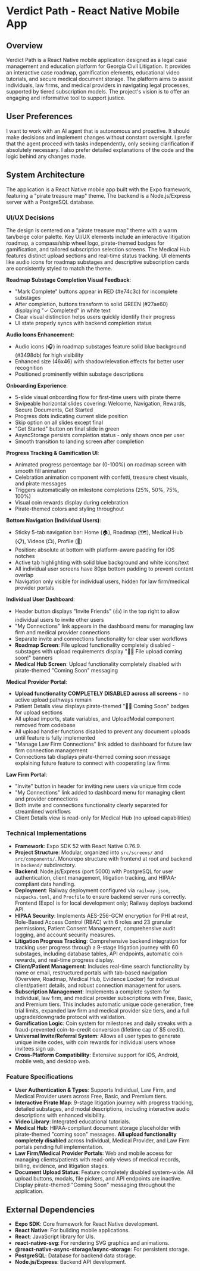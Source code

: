 # Verdict Path - React Native Mobile App

## Overview
Verdict Path is a React Native mobile application designed as a legal case management and education platform for Georgia Civil Litigation. It provides an interactive case roadmap, gamification elements, educational video tutorials, and secure medical document storage. The platform aims to assist individuals, law firms, and medical providers in navigating legal processes, supported by tiered subscription models. The project's vision is to offer an engaging and informative tool to support justice.

## User Preferences
I want to work with an AI agent that is autonomous and proactive. It should make decisions and implement changes without constant oversight. I prefer that the agent proceed with tasks independently, only seeking clarification if absolutely necessary. I also prefer detailed explanations of the code and the logic behind any changes made.

## System Architecture
The application is a React Native mobile app built with the Expo framework, featuring a "pirate treasure map" theme. The backend is a Node.js/Express server with a PostgreSQL database.

### UI/UX Decisions
The design is centered on a "pirate treasure map" theme with a warm tan/beige color palette. Key UI/UX elements include an interactive litigation roadmap, a compass/ship wheel logo, pirate-themed badges for gamification, and tailored subscription selection screens. The Medical Hub features distinct upload sections and real-time status tracking. UI elements like audio icons for roadmap substages and descriptive subscription cards are consistently styled to match the theme.

**Roadmap Substage Completion Visual Feedback**:
- "Mark Complete" buttons appear in RED (#e74c3c) for incomplete substages
- After completion, buttons transform to solid GREEN (#27ae60) displaying "✓ Completed" in white text
- Clear visual distinction helps users quickly identify their progress
- UI state properly syncs with backend completion status

**Audio Icons Enhancement**:
- Audio icons (🎧) in roadmap substages feature solid blue background (#3498db) for high visibility
- Enhanced size (46x46) with shadow/elevation effects for better user recognition
- Positioned prominently within substage descriptions

**Onboarding Experience**:
- 5-slide visual onboarding flow for first-time users with pirate theme
- Swipeable horizontal slides covering: Welcome, Navigation, Rewards, Secure Documents, Get Started
- Progress dots indicating current slide position
- Skip option on all slides except final
- "Get Started" button on final slide in green
- AsyncStorage persists completion status - only shows once per user
- Smooth transition to landing screen after completion

**Progress Tracking & Gamification UI**:
- Animated progress percentage bar (0-100%) on roadmap screen with smooth fill animation
- Celebration animation component with confetti, treasure chest visuals, and pirate messages
- Triggers automatically on milestone completions (25%, 50%, 75%, 100%)
- Visual coin rewards display during celebration
- Pirate-themed colors and styling throughout

**Bottom Navigation (Individual Users)**:
- Sticky 5-tab navigation bar: Home (🏠), Roadmap (🗺️), Medical Hub (📋), Videos (📺), Profile (👤)
- Position: absolute at bottom with platform-aware padding for iOS notches
- Active tab highlighting with solid blue background and white icons/text
- All individual user screens have 80px bottom padding to prevent content overlap
- Navigation only visible for individual users, hidden for law firm/medical provider portals

**Individual User Dashboard**:
- Header button displays "Invite Friends" (👍) in the top right to allow individual users to invite other users
- "My Connections" link appears in the dashboard menu for managing law firm and medical provider connections
- Separate invite and connections functionality for clear user workflows
- **Roadmap Screen**: File upload functionality completely disabled - substages with upload requirements display "🏴‍☠️ File upload coming soon!" banners
- **Medical Hub Screen**: Upload functionality completely disabled with pirate-themed "Coming Soon" messaging

**Medical Provider Portal**:
- **Upload functionality COMPLETELY DISABLED across all screens** - no active upload pathways remain
- Patient Details view displays pirate-themed "🏴‍☠️ Coming Soon" badges for upload sections
- All upload imports, state variables, and UploadModal component removed from codebase
- All upload handler functions disabled to prevent any document uploads until feature is fully implemented
- "Manage Law Firm Connections" link added to dashboard for future law firm connection management
- Connections tab displays pirate-themed coming soon message explaining future feature to connect with cooperating law firms

**Law Firm Portal**:
- "Invite" button in header for inviting new users via unique firm code
- "My Connections" link added to dashboard menu for managing client and provider connections
- Both invite and connections functionality clearly separated for streamlined workflows
- Client Details view is read-only for Medical Hub (no upload capabilities)

### Technical Implementations
- **Framework**: Expo SDK 52 with React Native 0.76.9.
- **Project Structure**: Modular, organized into `src/screens/` and `src/components/`. Monorepo structure with frontend at root and backend in `backend/` subdirectory.
- **Backend**: Node.js/Express (port 5000) with PostgreSQL for user authentication, client management, litigation tracking, and HIPAA-compliant data handling.
- **Deployment**: Railway deployment configured via `railway.json`, `nixpacks.toml`, and `Procfile` to ensure backend server runs correctly. Frontend (Expo) is for local development only; Railway deploys backend API.
- **HIPAA Security**: Implements AES-256-GCM encryption for PHI at rest, Role-Based Access Control (RBAC) with 6 roles and 23 granular permissions, Patient Consent Management, comprehensive audit logging, and account security measures.
- **Litigation Progress Tracking**: Comprehensive backend integration for tracking user progress through a 9-stage litigation journey with 60 substages, including database tables, API endpoints, automatic coin rewards, and real-time progress display.
- **Client/Patient Management**: Includes real-time search functionality by name or email, restructured portals with tab-based navigation (Overview, Roadmap, Medical Hub, Evidence Locker) for individual client/patient details, and robust connection management for users.
- **Subscription Management**: Implements a complete system for individual, law firm, and medical provider subscriptions with Free, Basic, and Premium tiers. This includes automatic unique code generation, free trial limits, expanded law firm and medical provider size tiers, and a full upgrade/downgrade protocol with validation.
- **Gamification Logic**: Coin system for milestones and daily streaks with a fraud-prevented coin-to-credit conversion (lifetime cap of $5 credit).
- **Universal Invite/Referral System**: Allows all user types to generate unique invite codes, with coin rewards for individual users whose invitees sign up.
- **Cross-Platform Compatibility**: Extensive support for iOS, Android, mobile web, and desktop web.

### Feature Specifications
- **User Authentication & Types**: Supports Individual, Law Firm, and Medical Provider users across Free, Basic, and Premium tiers.
- **Interactive Pirate Map**: 9-stage litigation journey with progress tracking, detailed substages, and modal descriptions, including interactive audio descriptions with enhanced visibility.
- **Video Library**: Integrated educational tutorials.
- **Medical Hub**: HIPAA-compliant document storage placeholder with pirate-themed "coming soon" messages. **All upload functionality completely disabled** across Individual, Medical Provider, and Law Firm portals pending full implementation.
- **Law Firm/Medical Provider Portals**: Web and mobile access for managing clients/patients with read-only views of medical records, billing, evidence, and litigation stages.
- **Document Upload Status**: Feature completely disabled system-wide. All upload buttons, modals, file pickers, and API endpoints are inactive. Display pirate-themed "Coming Soon" messaging throughout the application.

## External Dependencies
- **Expo SDK**: Core framework for React Native development.
- **React Native**: For building mobile applications.
- **React**: JavaScript library for UIs.
- **react-native-svg**: For rendering SVG graphics and animations.
- **@react-native-async-storage/async-storage**: For persistent storage.
- **PostgreSQL**: Database for backend data storage.
- **Node.js/Express**: Backend API development.